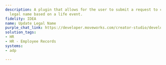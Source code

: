 ```yaml
---
description: A plugin that allows for the user to submit a request to change their
  legal name based on a life event.
fidelity: IDEA
name: Update Legal Name
purple_chat_link: https://developer.moveworks.com/creator-studio/developer-tools/purple-chat/?conversation=%7B%22startTimestamp%22%3A%2211%3A43+AM%22%2C%22messages%22%3A%5B%7B%22role%22%3A%22user%22%2C%22parts%22%3A%5B%7B%22richText%22%3A%22%3Cp%3EHello%21+I+need+to+change+my+last+name+to+match+my+government+IDs.+Can+you+help+me+submit+a+request+to+update+my+legal+last+name%2C+which+is+now+Bennel.++%3C%2Fp%3E%22%7D%5D%7D%2C%7B%22role%22%3A%22assistant%22%2C%22parts%22%3A%5B%7B%22reasoningSteps%22%3A%5B%7B%22status%22%3A%22success%22%2C%22richText%22%3A%22%3Cp%3E%E2%9C%85+Working+on+%3Cb%3EChange+Legal+Name%3C%2Fb%3E%3Cbr%3E%E2%8F%B3+Calling+Plugin+%3Cb%3EUpdate+Legal+Name%3C%2Fb%3E%3C%2Fp%3E%22%7D%5D%7D%2C%7B%22richText%22%3A%22%3Cp%3EI%27d+be+more+than+happy+to+help+you+with+updating+your+legal+name.+To+confirm%2C+we%27re+changing+it+from+Gwen+Lowski+to+Gwen+Bennel%2C+correct%3F%3C%2Fp%3E%22%7D%5D%7D%2C%7B%22role%22%3A%22user%22%2C%22parts%22%3A%5B%7B%22richText%22%3A%22Yes%2C+that%27s+right.%22%7D%5D%7D%2C%7B%22role%22%3A%22assistant%22%2C%22parts%22%3A%5B%7B%22richText%22%3A%22I%27ve+put+through+your+request+to+change+your+legal+name+to+Gwen+Bennel.+Your+manager+will+review+the+change%2C+and+HR+might+reach+out+for+any+legal+documentation+needed+for+the+update.+Is+there+anything+else+I+can+assist+you+with+today%3F%22%7D%5D%7D%5D%7D
solution_tags:
- HR
- HR - Employee Records
systems:
- adp

---
```

